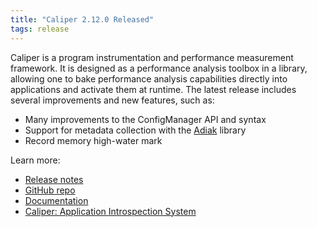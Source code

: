 ```yaml
---
title: "Caliper 2.12.0 Released"
tags: release
---
```


Caliper is a program instrumentation and performance measurement framework. It is designed as a performance analysis toolbox in a library, allowing one to bake performance analysis capabilities directly into applications and activate them at runtime. The latest release includes several improvements and new features, such as:
- Many improvements to the ConfigManager API and syntax
- Support for metadata collection with the [Adiak](https://github.com/LLNL/Adiak) library
- Record memory high-water mark

Learn more:
- [Release notes](https://github.com/LLNL/Caliper/releases/tag/v2.2.0)
- [GitHub repo](https://github.com/LLNL/Caliper)
- [Documentation](https://llnl.github.io/Caliper/)
- [Caliper: Application Introspection System](https://computing.llnl.gov/projects/caliper)
